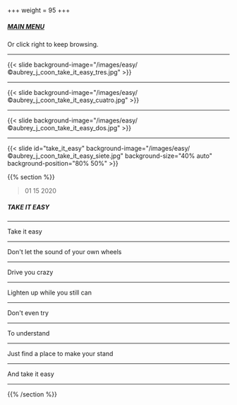 +++
weight = 95
+++

##### [MAIN MENU](#main_menu)

Or click right to keep browsing.

---

{{< slide background-image="/images/easy/©aubrey_j_coon_take_it_easy_tres.jpg" >}}

---

{{< slide background-image="/images/easy/©aubrey_j_coon_take_it_easy_cuatro.jpg" >}}

---

{{< slide background-image="/images/easy/©aubrey_j_coon_take_it_easy_dos.jpg" >}}

---

{{< slide id="take_it_easy" background-image="/images/easy/©aubrey_j_coon_take_it_easy_siete.jpg" background-size="40% auto" background-position="80% 50%" >}}

{{% section %}}

> 01 15 2020

##### TAKE IT EASY

---

Take it easy

---

Don't let the sound of your own wheels 

---

Drive you crazy

---

Lighten up while you still can

--- 

Don't even try 

---

To understand

---

Just find a place to make your stand

---

And take it easy

---

{{% /section %}}
